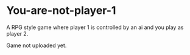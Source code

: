 # You-are-not-player-1
A RPG style game where player 1 is controlled by an ai and you play as player 2.


Game not uploaded yet.
